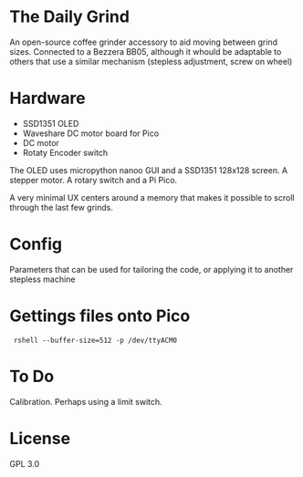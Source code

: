 # The Daily Grind
An open-source coffee grinder accessory to aid moving between grind sizes. Connected to a Bezzera BB05, although it whould be adaptable to others that use a similar mechanism (stepless adjustment, screw on wheel)

# Hardware

- SSD1351 OLED
- Waveshare DC motor board for Pico
- DC motor
- Rotaty Encoder switch

The OLED uses micropython nanoo GUI and a SSD1351 128x128 screen. A stepper motor. A rotary switch and a Pi Pico.

A very minimal UX centers around a memory that makes it possible to scroll through the last few grinds.

# Config

Parameters that can be used for tailoring the code, or applying it to another stepless machine

# Gettings files onto Pico

     rshell --buffer-size=512 -p /dev/ttyACM0
     
# To Do

Calibration. Perhaps using a limit switch. 

# License 

GPL 3.0
